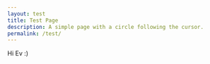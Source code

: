 ```yaml
---
layout: test
title: Test Page
description: A simple page with a circle following the cursor.
permalink: /test/
---
```


Hi Ev :)
